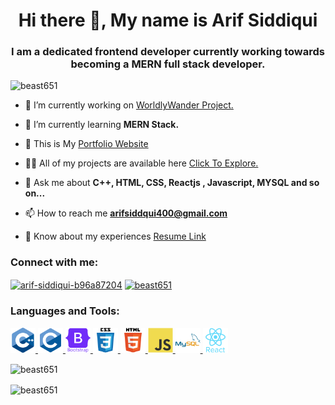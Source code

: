 <h1 align="center"> Hi there 👋, My name is Arif Siddiqui</h1>
<h3 align="center">I am a dedicated frontend developer currently working towards becoming a MERN full stack developer.</h3>

<p align="left"> <img src="https://komarev.com/ghpvc/?username=beast651&label=Profile%20views&color=0e75b6&style=flat" alt="beast651" /> </p>

- 🔭 I’m currently working on [WorldlyWander Project.](https://github.com/Beast651/WorldlyWander)

- 🌱 I’m currently learning **MERN Stack.**

- 👨 This is My [Portfolio Website](https://beast-portfolio.netlify.app/)

- 👨‍💻 All of my projects are available here [Click To Explore.](https://github.com/Beast651?tab=repositories)

- 💬 Ask me about **C++, HTML, CSS, Reactjs , Javascript, MYSQL and so on...**

- 📫 How to reach me **arifsiddqui400@gmail.com**

- 📄 Know about my experiences [Resume Link](https://drive.google.com/file/d/1Thh-qVlKb5u0kqhXhVwZHAQwcLn-s9VE/view?usp=sharing)

<h3 align="left">Connect with me:</h3>
<p align="left">
<a href="https://linkedin.com/in/arif-siddiqui-b96a87204" target="blank"><img align="center" src="https://raw.githubusercontent.com/rahuldkjain/github-profile-readme-generator/master/src/images/icons/Social/linked-in-alt.svg" alt="arif-siddiqui-b96a87204" height="30" width="40" /></a>
<a href="https://www.leetcode.com/beast651" target="blank"><img align="center" src="https://raw.githubusercontent.com/rahuldkjain/github-profile-readme-generator/master/src/images/icons/Social/leet-code.svg" alt="beast651" height="30" width="40" /></a>
</p>

<h3 align="left">Languages and Tools:</h3>
<p align="left"> <a href="https://www.w3schools.com/cpp/" target="_blank" rel="noreferrer"> <img src="https://raw.githubusercontent.com/devicons/devicon/master/icons/cplusplus/cplusplus-original.svg" alt="cplusplus" width="40" height="40"/> </a> <a href="https://www.cprogramming.com/" target="_blank" rel="noreferrer"> <img src="https://raw.githubusercontent.com/devicons/devicon/master/icons/c/c-original.svg" alt="c" width="40" height="40"/> </a> <a href="https://getbootstrap.com" target="_blank" rel="noreferrer"> <img src="https://raw.githubusercontent.com/devicons/devicon/master/icons/bootstrap/bootstrap-plain-wordmark.svg" alt="bootstrap" width="40" height="40"/> </a>  <a href="https://www.w3schools.com/css/" target="_blank" rel="noreferrer"> <img src="https://raw.githubusercontent.com/devicons/devicon/master/icons/css3/css3-original-wordmark.svg" alt="css3" width="40" height="40"/> </a> <a href="https://www.w3.org/html/" target="_blank" rel="noreferrer"> <img src="https://raw.githubusercontent.com/devicons/devicon/master/icons/html5/html5-original-wordmark.svg" alt="html5" width="40" height="40"/> </a> <a href="https://developer.mozilla.org/en-US/docs/Web/JavaScript" target="_blank" rel="noreferrer"> <img src="https://raw.githubusercontent.com/devicons/devicon/master/icons/javascript/javascript-original.svg" alt="javascript" width="40" height="40"/> </a> <a href="https://www.mysql.com/" target="_blank" rel="noreferrer"> <img src="https://raw.githubusercontent.com/devicons/devicon/master/icons/mysql/mysql-original-wordmark.svg" alt="mysql" width="40" height="40"/> </a> <a href="https://reactjs.org/" target="_blank" rel="noreferrer"> <img src="https://raw.githubusercontent.com/devicons/devicon/master/icons/react/react-original-wordmark.svg" alt="react" width="40" height="40"/> </a> </p>

<p><img align="center" src="https://github-readme-stats.vercel.app/api/top-langs?username=beast651&show_icons=true&locale=en&layout=compact" alt="beast651" /></p>

<p><img align="center" src="https://github-readme-streak-stats.herokuapp.com/?user=beast651&" alt="beast651" /></p>

